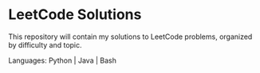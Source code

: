 # LeetCode Solutions
This repository will contain my solutions to LeetCode problems, organized by difficulty and topic.

Languages: Python | Java | Bash



